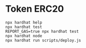 # Token ERC20
```shell
npx hardhat help
npx hardhat test
REPORT_GAS=true npx hardhat test
npx hardhat node
npx hardhat run scripts/deploy.js
```
